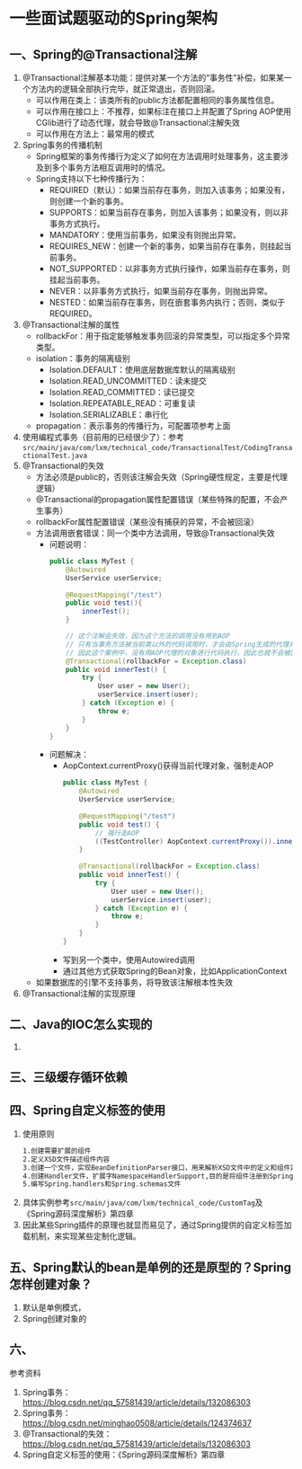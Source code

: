 # 一些面试题驱动的Spring架构


## 一、Spring的@Transactional注解
1. @Transactional注解基本功能：提供对某一个方法的“事务性”补偿，如果某一个方法内的逻辑全部执行完毕，就正常退出，否则回滚。
   - 可以作用在类上：该类所有的public方法都配置相同的事务属性信息。
   - 可以作用在接口上：不推荐，如果标注在接口上并配置了Spring AOP使用CGlib进行了动态代理，就会导致@Transactional注解失效
   - 可以作用在方法上：最常用的模式
2. Spring事务的传播机制
   - Spring框架的事务传播行为定义了如何在方法调用时处理事务，这主要涉及到多个事务方法相互调用时的情况。
   - Spring支持以下七种传播行为： 
     - REQUIRED（默认）：如果当前存在事务，则加入该事务；如果没有，则创建一个新的事务。 
     - SUPPORTS：如果当前存在事务，则加入该事务；如果没有，则以非事务方式执行。 
     - MANDATORY：使用当前事务，如果没有则抛出异常。 
     - REQUIRES_NEW：创建一个新的事务，如果当前存在事务，则挂起当前事务。 
     - NOT_SUPPORTED：以非事务方式执行操作，如果当前存在事务，则挂起当前事务。 
     - NEVER：以非事务方式执行，如果当前存在事务，则抛出异常。 
     - NESTED：如果当前存在事务，则在嵌套事务内执行；否则，类似于REQUIRED。
3. @Transactional注解的属性
   - rollbackFor：用于指定能够触发事务回滚的异常类型，可以指定多个异常类型。
   - isolation：事务的隔离级别
     - Isolation.DEFAULT：使用底层数据库默认的隔离级别
     - Isolation.READ_UNCOMMITTED：读未提交
     - Isolation.READ_COMMITTED：读已提交
     - Isolation.REPEATABLE_READ：可重复读
     - Isolation.SERIALIZABLE：串行化
   - propagation：表示事务的传播行为，可配置项参考上面
4. 使用编程式事务（目前用的已经很少了）：参考`src/main/java/com/lxm/technical_code/TransactionalTest/CodingTransactionalTest.java`
5. @Transactional的失效
   - 方法必须是public的，否则该注解会失效（Spring硬性规定，主要是代理逻辑）
   - @Transactional的propagation属性配置错误（某些特殊的配置，不会产生事务）
   - rollbackFor属性配置错误（某些没有捕获的异常，不会被回滚）
   - 方法调用嵌套错误：同一个类中方法调用，导致@Transactional失效
     - 问题说明：
       ```java
       public class MyTest {
           @Autowired
           UserService userService;
           
           @RequestMapping("/test")
           public void test(){
               innerTest();
           }
       
           // 这个注解会失效，因为这个方法的调用没有用到AOP
           // 只有当事务方法被当前类以外的代码调用时，才会由Spring生成的代理对象来管理
           // 因此这个案例中，没有用AOP代理的对象进行代码执行，因此也就不会被回滚
           @Transactional(rollbackFor = Exception.class)
           public void innerTest() {
               try {
                   User user = new User();
                   userService.insert(user);
               } catch (Exception e) {
                   throw e;
               }
           }
       }
       ```
     - 问题解决：
       - AopContext.currentProxy()获得当前代理对象，强制走AOP
         ```java
         public class MyTest {
             @Autowired
             UserService userService;
             
             @RequestMapping("/test")
             public void test() {
                 // 强行走AOP
                 ((TestController) AopContext.currentProxy()).innerTest();
             }
             
             @Transactional(rollbackFor = Exception.class)
             public void innerTest() {
                 try {
                     User user = new User();
                     userService.insert(user);
                 } catch (Exception e) {
                     throw e;
                 }
             }
         }
         ```
       - 写到另一个类中，使用Autowired调用
       - 通过其他方式获取Spring的Bean对象，比如ApplicationContext
   - 如果数据库的引擎不支持事务，将导致该注解根本性失效
6. @Transactional注解的实现原理



## 二、Java的IOC怎么实现的
1. 



## 三、三级缓存循环依赖



## 四、Spring自定义标签的使用
1. 使用原则
   ```txt
   1.创建需要扩展的组件
   2.定义XSD文件描述组件内容
   3.创建一个文件，实现BeanDefinitionParser接口，用来解析XSD文件中的定义和组件定义
   4.创建Handler文件，扩展字NamespaceHandlerSupport,目的是将组件注册到Spring容器
   5.编写Spring.handlers和Spring.schemas文件
   ```
2. 具体实例参考`src/main/java/com/lxm/technical_code/CustomTag`及《Spring源码深度解析》第四章
3. 因此某些Spring插件的原理也就显而易见了，通过Spring提供的自定义标签加载机制，来实现某些定制化逻辑。


## 五、Spring默认的bean是单例的还是原型的？Spring怎样创建对象？
1. 默认是单例模式，
2. Spring创建对象的


## 六、





参考资料
1. Spring事务：https://blog.csdn.net/qq_57581439/article/details/132086303
2. Spring事务：https://blog.csdn.net/minghao0508/article/details/124374637
3. @Transactional的失效：https://blog.csdn.net/qq_57581439/article/details/132086303
4. Spring自定义标签的使用：《Spring源码深度解析》第四章